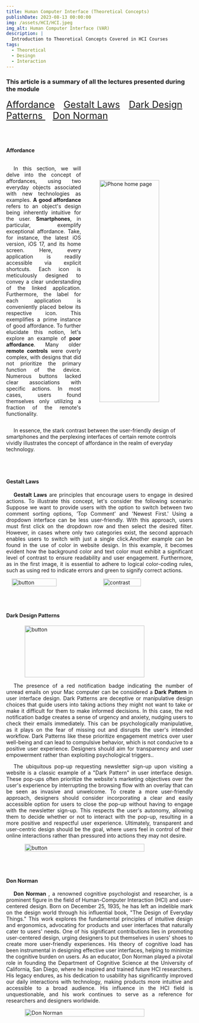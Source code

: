 ```yaml
---
title: Human Computer Interface (Theoretical Concepts)
publishDate: 2023-08-13 00:00:00
img: /assets/HCI/HCI.jpeg
img_alt: Human Computer Interface (VAR)
description: |
  Introduction to Theoretical Concepts Covered in HCI Courses
tags:
  - Theoretical
  - Desingn 
  - Interaction
---
```


### This article is a summary of all the lectures presented during the module


<span style="font-size: 25px; margin-right: 20px;">[Affordance](#Affordance)</span>
<span style="font-size: 25px; margin-right: 20px;">[Gestalt Laws](#Gestalt_Laws)</span>
<span style="font-size: 25px; margin-right: 20px;">[Dark Design Patterns ](#Dark_Design_Patterns)</span>
<span style="font-size: 25px; margin-right: 20px;">[Don Norman ](#Don_Norman)</span>



<h4 id="Affordance" style="margin-top: 70px;">Affordance</h4>


<div  style="display: flex; align-items: center; ">
    <div style="flex: 1;">
        <p style="margin-right: 50px; text-indent: 20px; text-align: justify;">In this section, we will delve into the concept of affordances, using two everyday objects associated with new technologies as examples. <strong>A good affordance</strong> refers to an object's design being inherently intuitive for the user. <strong>Smartphones</strong>, in particular, exemplify exceptional affordance. Take, for instance, the latest iOS version, iOS 17, and its home screen. Here, every application is readily accessible via explicit shortcuts. Each icon is meticulously designed to convey a clear understanding of the linked application. Furthermore, the label for each application is conveniently placed below its respective icon. This exemplifies a prime instance of good affordance. To further elucidate this notion, let's explore an example of <strong>poor affordance</strong>. Many older <strong>remote controls</strong> were overly complex, with designs that did not prioritize the primary function of the device. Numerous buttons lacked clear associations with specific actions. In most cases, users found themselves only utilizing a fraction of the remote's functionality.</p></p>
    </div>
    <div style="flex: 1;">
        <img src='/assets/HCI/IOS_exemple.png' alt='iPhone home page' style='width: 80%; height: 600px; align-items: right'>
    </div>
</div>

<div> 
    <p style="text-indent: 20px;"> In essence, the stark contrast between the user-friendly design of smartphones and the perplexing interfaces of certain remote controls vividly illustrates the concept of affordance in the realm of everyday technology.</p>
</div>


<h4 id="Gestalt_Laws" style="margin-top: 70px;">Gestalt Laws</h4>


<div style="flex: 1;">
        <p style=" text-indent: 20px; text-align: justify;"> <strong>Gestalt Laws</strong> are principles that encourage users to engage in desired actions. To illustrate this concept, let's consider the following scenario: Suppose we want to provide users with the option to switch between two comment sorting options, ‘Top Comment’ and 'Newest First.' Using a dropdown interface can be less user-friendly. With this approach, users must first click on the dropdown row and then select the desired filter. However, in cases where only two categories exist, the second approach enables users to switch with just a single click.Another example can be found in the use of color in website design. In this example, it becomes evident how the background color and text color must exhibit a significant level of contrast to ensure readability and user engagement. Furthermore, as in the first image, it is essential to adhere to logical color-coding rules, such as using red to indicate errors and green to signify correct actions.</p>
</div>

<div style="display: flex; justify-content: center;">
    <img src='/assets/HCI/segmented-button-sorting.png' alt='button' style='width: 49%;'>
    <img src='/assets/HCI/colour-contrast.gif' alt='contrast' style='width: 45%;'>
</div>



<h4 id="Dark_Design_Patterns" style="margin-top: 70px;">Dark Design Patterns</h4>


<div style="display: flex; justify-content: center;">
<img src='/assets/HCI/Dark_1.png' alt='button' style='width: 80%; height: 140px;'>
</div>

<div style="flex: 1;">
        <p style=" text-indent: 20px; text-align: justify;"> The presence of a red notification badge indicating the number of unread emails on your Mac computer can be considered a <strong>Dark Pattern</strong> in user interface design. Dark Patterns are deceptive or manipulative design choices that guide users into taking actions they might not want to take or make it difficult for them to make informed decisions. In this case, the red notification badge creates a sense of urgency and anxiety, nudging users to check their emails immediately. This can be psychologically manipulative, as it plays on the fear of missing out and disrupts the user's intended workflow. Dark Patterns like these prioritize engagement metrics over user well-being and can lead to compulsive behavior, which is not conducive to a positive user experience. Designers should aim for transparency and user empowerment rather than exploiting psychological triggers..</p>
</div>

<div style="flex: 1;">
        <p style=" text-indent: 20px; text-align: justify;"> The ubiquitous pop-up requesting newsletter sign-up upon visiting a website is a classic example of a "Dark Pattern" in user interface design. These pop-ups often prioritize the website's marketing objectives over the user's experience by interrupting the browsing flow with an overlay that can be seen as invasive and unwelcome. To create a more user-friendly approach, designers should consider incorporating a clear and easily accessible option for users to close the pop-up without having to engage with the newsletter sign-up. This respects the user's autonomy, allowing them to decide whether or not to interact with the pop-up, resulting in a more positive and respectful user experience. Ultimately, transparent and user-centric design should be the goal, where users feel in control of their online interactions rather than pressured into actions they may not desire.</p>
</div>

<div style="display: flex; justify-content: center;">
    <img src='/assets/HCI/dark-pattern-distraction.webp' alt='button' style='width: 80%;'>
</div>

<h4 id="Don_Norman" style="margin-top: 70px;">Don Norman</h4>

<div style="flex: 1;">
        <p style=" text-indent: 20px; text-align: justify;"> <strong>Don Norman</strong> , a renowned cognitive psychologist and researcher, is a prominent figure in the field of Human-Computer Interaction (HCI) and user-centered design. Born on December 25, 1935, he has left an indelible mark on the design world through his influential book, "The Design of Everyday Things." This work explores the fundamental principles of intuitive design and ergonomics, advocating for products and user interfaces that naturally cater to users' needs. One of his significant contributions lies in promoting user-centered design, urging designers to put themselves in users' shoes to create more user-friendly experiences. His theory of cognitive load has been instrumental in designing effective user interfaces, helping to minimize the cognitive burden on users. As an educator, Don Norman played a pivotal role in founding the Department of Cognitive Science at the University of California, San Diego, where he inspired and trained future HCI researchers. His legacy endures, as his dedication to usability has significantly improved our daily interactions with technology, making products more intuitive and accessible to a broad audience. His influence in the HCI field is unquestionable, and his work continues to serve as a reference for researchers and designers worldwide.</p>
</div>
<div style="display: flex; justify-content: center;">
    <img src='/assets/HCI/Don_Norman.jpeg' alt='Don Norman' style='width: 80%;'>
</div>



